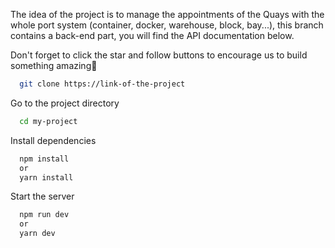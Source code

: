 The idea of the project is to manage the appointments of the Quays with the whole port system (container, docker, warehouse, block, bay...), this branch contains a back-end part, you will find the API documentation below.

Don't forget to click the star and follow buttons to encourage us to build something amazing🌟

```bash
  git clone https://link-of-the-project
```

Go to the project directory

```bash
  cd my-project
```

Install dependencies

```bash
  npm install
  or
  yarn install
```

Start the server

```bash
  npm run dev
  or
  yarn dev

```
